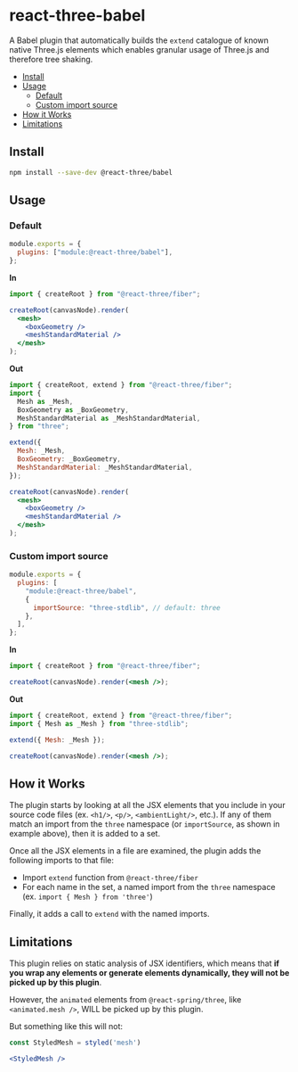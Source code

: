 # react-three-babel

A Babel plugin that automatically builds the `extend` catalogue of known native Three.js elements which enables granular usage of Three.js and therefore tree shaking.

- [Install](#install)
- [Usage](#usage)
  - [Default](#default)
  - [Custom import source](#custom-import-source)
- [How it Works](#how-it-works)
- [Limitations](#limitations)

## Install

```bash
npm install --save-dev @react-three/babel
```

## Usage

### Default

```javascript babel.config.js
module.exports = {
  plugins: ["module:@react-three/babel"],
};
```

**In**

```jsx
import { createRoot } from "@react-three/fiber";

createRoot(canvasNode).render(
  <mesh>
    <boxGeometry />
    <meshStandardMaterial />
  </mesh>
);
```

**Out**

```jsx
import { createRoot, extend } from "@react-three/fiber";
import {
  Mesh as _Mesh,
  BoxGeometry as _BoxGeometry,
  MeshStandardMaterial as _MeshStandardMaterial,
} from "three";

extend({
  Mesh: _Mesh,
  BoxGeometry: _BoxGeometry,
  MeshStandardMaterial: _MeshStandardMaterial,
});

createRoot(canvasNode).render(
  <mesh>
    <boxGeometry />
    <meshStandardMaterial />
  </mesh>
);
```

### Custom import source

```javascript babel.config.js
module.exports = {
  plugins: [
    "module:@react-three/babel",
    {
      importSource: "three-stdlib", // default: three
    },
  ],
};
```

**In**

```jsx
import { createRoot } from "@react-three/fiber";

createRoot(canvasNode).render(<mesh />);
```

**Out**

```jsx
import { createRoot, extend } from "@react-three/fiber";
import { Mesh as _Mesh } from "three-stdlib";

extend({ Mesh: _Mesh });

createRoot(canvasNode).render(<mesh />);
```

## How it Works

The plugin starts by looking at all the JSX elements that you include in your source 
code files (ex. `<h1/>`, `<p/>`, `<ambientLight/>`, etc.). If any of them match an import
from the `three` namespace (or `importSource`, as shown in example above), then it is
added to a set.

Once all the JSX elements in a file are examined, the plugin adds the following imports to that file:

- Import `extend` function from `@react-three/fiber`
- For each name in the set, a named import from the `three` namespace (ex. `import { Mesh } from 'three'`)
  
Finally, it adds a call to `extend` with the named imports.

## Limitations

This plugin relies on static analysis of JSX identifiers, which means that **if you wrap any elements or generate elements dynamically, they will not be picked up by this plugin**. 

However, the `animated` elements from `@react-spring/three`, like `<animated.mesh />`, WILL be picked up by this plugin. 

But something like this will not:

```jsx
const StyledMesh = styled('mesh')

<StyledMesh />
```
